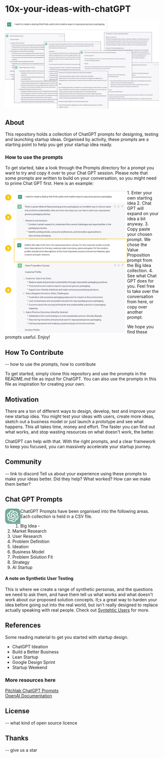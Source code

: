 # 10x-your-ideas-with-chatGPT
<img src="./Images/10x-with-ChatGPT.jpg" alt="ChatGPT Examples">  

  
## About
This repository holds a collection of ChatGPT prompts for designing, testing and launching startup ideas. Organised by activity, these prompts are a starting point to help you get your startup idea ready. 

   
### How to use the prompts
To get started, take a look through the Prompts directory for a prompt you want to try and copy it over to your Chat GPT session. Please note that some prompts are written to build on your conversation, so you might need to prime Chat GPT first. Here is an example:   

<img src="./Images/Howto-example.jpg" alt="Howto Example" align="left" width="400">
1. Enter your own starting idea     
2. Chat  GPT will expand on your idea a bit anyway.    
3. Copy paste your chosen prompt. We chose the Value Proposition prompt from the Big Idea collection.     
4. See what Chat GPT does for you. Feel free to take over the conversation from here, or copy over another prompt.    
  
  
We hope you find these prompts useful. Enjoy!
  
  
## How To Contribute 
-- how to use the prompts, how to contribute 

To get started, simply clone this repository and use the prompts in the README.md file as input for ChatGPT. You can also use the prompts in this file as inspiration for creating your own.


## Motivation 
There are a ton of different ways to design, develop, test and improve your new startup idea. You might test your ideas with users, create more ideas, sketch out a business model or just launch a prototype and see what happens. This all takes time, money and effort. The faster you can find out what works, and stop wasting resources on what doesn't work, the better.  

ChatGPT can help with that. With the right prompts, and a clear framework to keep you focused, you can massively accelerate your startup journey. 

## Community
-- link to discord
Tell us about your experience using these prompts to make your ideas better. Did they help? What worked? How can we make them better? 
  

## Chat GPT Prompts 
<img src="./Images/chatgpt.png" alt="ChatGPT Logo" width="50" height="50" align="left">
ChatGPT Prompts have been organised into the following areas. Each collection is held in a CSV file.

1. Big Idea -
2. Market Research
3. User Research
4. Problem Definition
5. Ideation
6. Business Model
7. Problem Solution Fit
8. Strategy
9. AI Startup

  
#### A note on Synthetic User Testing  
This is where we create a range of synthetic personas, and the questions we need to ask them, and have them tell us what works and what doesn't work about our proposed solution concepts. It;s a great way to harden your idea before going out into the real world, but isn't really designed to replace actually speaking with real people. Check out [Syntehtic Users](https://www.syntheticusers.com/) for more.




## References 
Some reading material to get you started with startup design. 
- ChatGPT Ideation
- Build a Better Business
- Lean Startup
- Google Design Sprint
- Startup Weekend

  
### More resources here  
[Pitchlab ChatGPT Prompts](https://github.com/Pitchlab/ChatGPT-x-Ideation/blob/main/README.md)  
[OpenAI Documentation](https://platform.openai.com/docs/introduction/overview)   

  
## License 
-- what kind of open source licence

  
## Thanks 
-- give us a star


  
